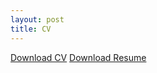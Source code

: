 ```yaml
---
layout: post
title: CV
---
```


[Download CV](https://drive.google.com/uc?id=1k5x1Wi4l5sAyLeix9AyyENdfskd1Ofji&export=download)
[Download Resume](https://drive.google.com/uc?id=1g_VISyFLMjH4smPUAiEGWKRyim5eJy3F&export=download)
